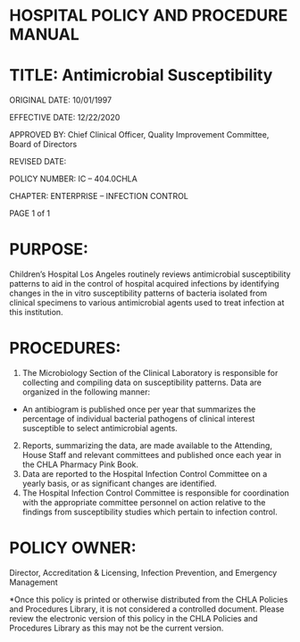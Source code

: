 # HOSPITAL POLICY AND PROCEDURE MANUAL

# TITLE: Antimicrobial Susceptibility

ORIGINAL DATE: 10/01/1997

EFFECTIVE DATE: 12/22/2020

APPROVED BY: Chief Clinical Officer, Quality Improvement Committee, Board of Directors

REVISED DATE:

POLICY NUMBER: IC – 404.0CHLA

CHAPTER: ENTERPRISE – INFECTION CONTROL

PAGE 1 of 1

# PURPOSE:

Children’s Hospital Los Angeles routinely reviews antimicrobial susceptibility patterns to aid in the control of hospital acquired infections by identifying changes in the in vitro susceptibility patterns of bacteria isolated from clinical specimens to various antimicrobial agents used to treat infection at this institution.

# PROCEDURES:

1. The Microbiology Section of the Clinical Laboratory is responsible for collecting and compiling data on susceptibility patterns. Data are organized in the following manner:

- An antibiogram is published once per year that summarizes the percentage of individual bacterial pathogens of clinical interest susceptible to select antimicrobial agents.
2. Reports, summarizing the data, are made available to the Attending, House Staff and relevant committees and published once each year in the CHLA Pharmacy Pink Book.
3. Data are reported to the Hospital Infection Control Committee on a yearly basis, or as significant changes are identified.
4. The Hospital Infection Control Committee is responsible for coordination with the appropriate committee personnel on action relative to the findings from susceptibility studies which pertain to infection control.

# POLICY OWNER:

Director, Accreditation & Licensing, Infection Prevention, and Emergency Management

*Once this policy is printed or otherwise distributed from the CHLA Policies and Procedures Library, it is not considered a controlled document. Please review the electronic version of this policy in the CHLA Policies and Procedures Library as this may not be the current version.